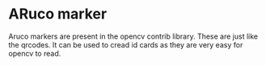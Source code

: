 # ARuco marker

Aruco markers are present in the opencv contrib library. These are just like the qrcodes. It can be used to cread id cards as they are very easy for opencv to read.
